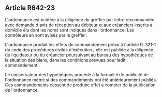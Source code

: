 Article R642-23
----
L'ordonnance est notifiée à la diligence du greffier par lettre recommandée avec
demande d'avis de réception au débiteur et aux créanciers inscrits à domicile
élu dont les noms sont indiqués dans l'ordonnance. Les contrôleurs en sont
avisés par le greffier.

L'ordonnance produit les effets du commandement prévu à l'article R. 321-1 du
code des procédures civiles d'exécution ; elle est publiée à la diligence du
liquidateur ou du créancier poursuivant au bureau des hypothèques de la
situation des biens, dans les conditions prévues pour ledit commandement.

Le conservateur des hypothèques procède à la formalité de publicité de
l'ordonnance même si des commandements ont été antérieurement publiés. Ces
commandements cessent de produire effet à compter de la publication de
l'ordonnance.
